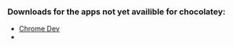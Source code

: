 ### Downloads for the apps not yet availible for chocolatey:

- [Chrome Dev](https://www.google.com/intl/en_ca/chrome/dev/)
- []()
